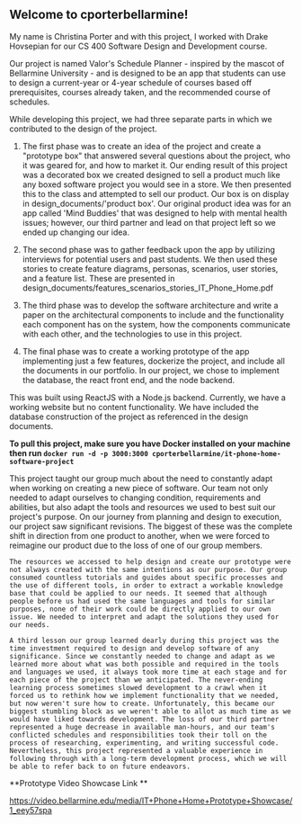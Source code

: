 ## Welcome to cporterbellarmine!

My name is Christina Porter and with this project, I worked with Drake Hovsepian for our CS 400 Software Design and Development course.

Our project is named Valor's Schedule Planner - inspired by the mascot of Bellarmine University - and is designed to be an app that students can use to design a current-year or 4-year schedule of courses based off prerequisites, courses already taken, and the recommended course of schedules.

While developing this project, we had three separate parts in which we contributed to the design of the project.

1. The first phase was to create an idea of the project and create a "prototype box" that answered several questions about the project, who it was geared for, and how to market it. Our ending result of this project was a decorated box we created designed to sell a product much like any boxed software project you would see in a store. We then presented this to the class and attempted to sell our product. Our box is on display in design_documents/'product box'. Our original product idea was for an app called 'Mind Buddies' that was designed to help with mental health issues; however, our third partner and lead on that project left so we ended up changing our idea.

2. The second phase was to gather feedback upon the app by utilizing interviews for potential users and past students. We then used these stories to create feature diagrams, personas, scenarios, user stories, and a feature list. These are presented in design_documents/features_scenarios_stories_IT_Phone_Home.pdf

3. The third phase was to develop the software architecture and write a paper on the architectural components to include and the functionality each component has on the system, how the components communicate with each other, and the technologies to use in this project.

4. The final phase was to create a working prototype of the app implementing just a few features, dockerize the project, and include all the documents in our portfolio. In our project, we chose to implement the database, the react front end, and the node backend.

This was built using ReactJS with a Node.js backend. Currently, we have a working website but no content functionality. We have included the database construction of the project as referenced in the design documents.

**To pull this project, make sure you have Docker installed on your machine then run `docker run -d -p 3000:3000 cporterbellarmine/it-phone-home-software-project`**

This project taught our group much about the need to constantly adapt when working on creating a new piece of software. Our team not only needed to adapt ourselves to changing condition, requirements and abilities, but also adapt the tools and resources we used to best suit our project's purpose. On our journey from planning and design to execution, our project saw significant revisions. The biggest of these was the complete shift in direction from one product to another, when we were forced to reimagine our product due to the loss of one of our group members. 

	The resources we accessed to help design and create our prototype were not always created with the same intentions as our purpose. Our group consumed countless tutorials and guides about specific processes and the use of different tools, in order to extract a workable knowledge base that could be applied to our needs. It seemed that although people before us had used the same languages and tools for similar purposes, none of their work could be directly applied to our own issue. We needed to interpret and adapt the solutions they used for our needs.  
  
	A third lesson our group learned dearly during this project was the time investment required to design and develop software of any significance. Since we constantly needed to change and adapt as we learned more about what was both possible and required in the tools and languages we used, it always took more time at each stage and for each piece of the project than we anticipated. The never-ending learning process sometimes slowed development to a crawl when it forced us to rethink how we implement functionality that we needed, but now weren't sure how to create. Unfortunately, this became our biggest stumbling block as we weren't able to allot as much time as we would have liked towards development. The loss of our third partner represented a huge decrease in available man-hours, and our team's conflicted schedules and responsibilities took their toll on the process of researching, experimenting, and writing successful code. Nevertheless, this project represented a valuable experience in following through with a long-term development process, which we will be able to refer back to on future endeavors. 


**Prototype Video Showcase Link **

 https://video.bellarmine.edu/media/IT+Phone+Home+Prototype+Showcase/1_eey57spa 
